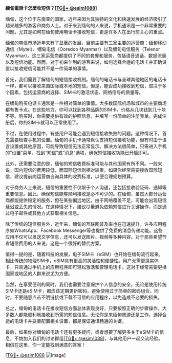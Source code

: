 **緬甸電話卡怎麽收短信？[[TG💪+ @esim1088](https://t.me/s/esim1088)]**

缅甸，这个位于东南亚的国家，近年来因为其独特的文化和快速发展的经济吸引了越来越多的游客和商务人士。对于来到缅甸的人来说，手机通讯是一个非常重要的问题。尤其是如何在缅甸使用电话卡接收短信，更是许多人在出行前关心的重点。

缅甸的电信市场近年来有了显著的发展，目前主要有三家主要的运营商：缅甸移动通信（Mytel）、缅甸电信（Ooredoo Myanmar）以及缅甸电信服务（Telenor Myanmar）。这三家运营商都提供了不同的套餐和服务，包括语音通话、数据流量以及短信功能。然而，对于初来乍到的游客来说，如何选择合适的电话卡并正确设置以接收短信可能并不是一件简单的事情。

首先，我们需要了解缅甸的短信接收机制。缅甸的电话卡与全球其他地区的电话卡一样，都可以接收来自国际或本地的短信。但是，能否成功接收到短信，取决于多个因素，包括运营商的选择、SIM卡的激活状态、网络信号的质量等。

在缅甸购买电话卡通常是一件相对简单的事情。大多数国际机场和城市的主要商场都有售卡点。在这些地方，你可以找到各种品牌的SIM卡，价格从几块钱到几十块不等。购买时，你需要提供有效的护照信息，并填写一份简单的注册表单。完成注册后，你的SIM卡就可以正常使用了。

不过，在使用过程中，有些用户可能会遇到短信接收失败的问题。这种情况下，首先需要检查手机的设置。缅甸的手机卡通常默认支持短信接收功能，但有时由于语言设置或其他原因，可能导致短信无法正常显示。解决方法很简单，只需进入手机的“设置”菜单，找到“短信”或“消息”选项，确保短信接收功能已开启即可。

此外，还需要注意的是，缅甸的短信收费标准可能与其他国家有所不同。一般来说，国内短信的费用较低，而国际短信则相对较贵。如果你经常需要接收国际短信，建议提前向运营商咨询具体的收费标准，以便合理规划预算。

对于商务人士来说，短信的重要性不仅限于个人沟通，还包括接收验证码、通知等重要信息。因此，确保短信能够顺利接收是必不可少的。在缅甸，虽然大部分运营商都能提供稳定的服务，但在某些偏远地区，由于网络覆盖不足，可能会出现短信延迟或丢失的情况。在这种情况下，建议尽量避免依赖短信进行关键操作，而是通过电子邮件或其他方式获取相关信息。

除了传统的短信服务外，近年来，缅甸的互联网普及率也在迅速提升，许多应用程序如WhatsApp、Facebook Messenger等也提供了免费的消息传递功能。这些应用不仅可以发送文字信息，还可以发送图片、视频等多种内容。对于那些希望节省短信费用的人来说，这是一个很好的替代方案。

值得一提的是，随着科技的发展，电子SIM卡（eSIM）也开始在缅甸流行起来。相比传统的物理SIM卡，eSIM具有更高的灵活性和便捷性。用户无需更换实体卡，只需通过手机上的应用程序即可轻松激活和管理电话卡。这对于经常需要更换国家或地区的人群来说尤为方便。

当然，在享受便利的同时，我们也需要注意保护个人信息的安全。无论是使用传统SIM卡还是eSIM卡，都应该定期更新密码，避免使用过于简单的密码组合。同时，不要随意点击不明链接或下载不可信的应用程序，以免造成不必要的损失。

总之，缅甸的电话卡在接收短信方面总体表现良好，只要按照正确的步骤操作，大多数人都能顺利地接收到所需的短信信息。无论你是来缅甸旅游还是工作，选择合适的电话卡并妥善配置相关设置，都是保证通讯畅通的关键。

最后，如果你对缅甸的电话卡还有更多疑问，或者想要了解更多关于eSIM卡的信息，不妨加入我们的讨论群组[[TG💪+ @esim1088](https://t.me/s/esim1088)]，与其他用户一起交流经验。相信在这里，你一定能找到满意的答案！

[[TG💪+ @esim1088](https://t.me/s/esim1088) ![Image](https://i.postimg.cc/4NQfJmqS/Snipaste-2025-05-13-00-14-12.png)]